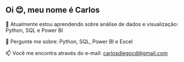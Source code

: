 ## Oi 😊, meu nome é Carlos
🌱 Atualmente estou aprendendo sobre análise de dados e visualização: Python, SQL e Power BI

💬 Pergunte me sobre: Python, SQL, Power BI e Excel

📫 Você me encontra através do e-mail: carlosdiegocd@gmail.com





<!---
- 👋 Hi, I’m @Carlosd-nascimento
- 👀 I’m interested in ...
- 🌱 I’m currently learning ...
- 💞️ I’m looking to collaborate on ...
- 📫 How to reach me ...
- 😄 Pronouns: ...
- ⚡ Fun fact: ...

<!---
Carlosd-nascimento/Carlosd-nascimento is a ✨ special ✨ repository because its `README.md` (this file) appears on your GitHub profile.
You can click the Preview link to take a look at your changes.
--->
